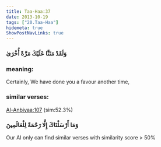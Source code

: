```yaml
---
title: Taa-Haa:37
date: 2013-10-19
tags: ["20.Taa-Haa"]
hidemeta: true 
ShowPostNavLinks: true 
---
```

### وَلَقَدْ مَنَنَّا عَلَيْكَ مَرَّةً أُخْرَىٰ
### meaning: 
Certainly, We have done you a favour another time,
### similar verses: 

[Al-Anbiyaa:107](/21/107) (sim:52.3%)

### وَمَا أَرْسَلْنَاكَ إِلَّا رَحْمَةً لِلْعَالَمِينَ

Our AI only can find similar verses with similarity score > 50% 



